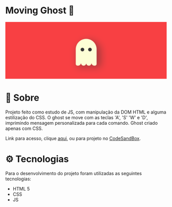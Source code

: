 # Moving Ghost :ghost:
<p align="center">
  <img src="https://github.com/crissieag/moving-ghost/blob/main/screen.gif" width="600">
</p>

# :page_facing_up: Sobre #
 
Projeto feito como estudo de JS, com manipulação da DOM HTML e alguma estilização do CSS. O ghost se move com as teclas 'A', 'S' 'W' e 'D', imprimindo mensagem personalizada para cada comando. Ghost criado apenas com CSS.

Link para acesso, clique [aqui](https://dndc0.csb.app/), ou para projeto no [CodeSandBox](https://codesandbox.io/s/github/crissieag/moving-ghost/tree/main/).

# :gear: Tecnologias #

Para o desenvolvimento do projeto foram utilizadas as seguintes tecnologias:

* HTML 5
* CSS
* JS
